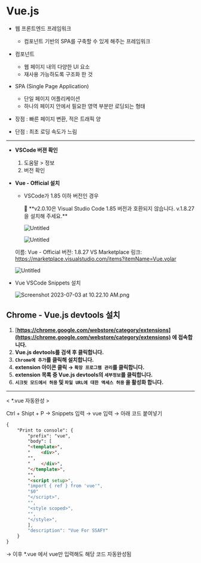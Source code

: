 # Vue.js

- 웹 프론트엔드 프레임워크
    - 컴포넌트 기반의 SPA를 구축할 수 있게 해주는 프레임워크

- 컴포넌트
    - 웹 페이지 내의 다양한 UI 요소
    - 재사용 가능하도록 구조화 한 것

- SPA (Single Page Application)
    - 단일 페이지 어플리케이션
    - 하나의 페이지 안에서 필요한 영역 부분만 로딩되는 형태

- 장점 : 빠른 페이지 변환, 적은 트래픽 양

- 단점 : 최초 로딩 속도가 느림

---

- **VSCode 버젼 확인**
    1. 도움말 > 정보
    2. 버전 확인
- **Vue - Official 설치**
    - VSCode가 1.85 이하 버전인 경우
        
        <aside>
        📌 **v2.0.10은 Visual Studio Code 1.85 버전과 호환되지 않습니다.
        v.1.8.27을 설치해 주세요.**
        
        </aside>
        
        ![Untitled](https://prod-files-secure.s3.us-west-2.amazonaws.com/d19f9ad3-44f2-4548-913d-7640fdb34526/0830383e-122e-4a6f-875a-265a2da027bc/Untitled.png)
        
        ![Untitled](https://prod-files-secure.s3.us-west-2.amazonaws.com/d19f9ad3-44f2-4548-913d-7640fdb34526/61742685-0e8f-4e69-816f-78d340bb23be/Untitled.png)
        
    
    이름: Vue - Official
    버전: 1.8.27
    VS Marketplace 링크: https://marketplace.visualstudio.com/items?itemName=Vue.volar
    
    ![Untitled](https://prod-files-secure.s3.us-west-2.amazonaws.com/d19f9ad3-44f2-4548-913d-7640fdb34526/72e776be-e3a4-422c-bcdf-a31359471870/Untitled.png)
    
- Vue VSCode Snippets 설치
    
    ![Screenshot 2023-07-03 at 10.22.10 AM.png](https://prod-files-secure.s3.us-west-2.amazonaws.com/d19f9ad3-44f2-4548-913d-7640fdb34526/92685d9c-36cc-4d64-8c9b-613a94d3a133/Screenshot_2023-07-03_at_10.22.10_AM.png)
    

## Chrome - Vue.js devtools 설치

1. [**https://chrome.google.com/webstore/category/extensions](https://chrome.google.com/webstore/category/extensions) 에 접속합니다.**
2. **Vue.js devtools를 검색 후 클릭합니다.**
3. **`Chrome에 추가`를 클릭해 설치합니다.**
4. **extension 아이콘 클릭 → `확장 프로그램 관리`를 클릭합니다.**
5. **extension 목록 중 Vue.js devtools의 `세부정보`를 클릭합니다.**
6. **`시크릿 모드에서 허용` 및 `파일 URL에 대한 액세스 허용` 을 활성화 합니다.**

---

< *.vue 자동완성 >

Ctrl + Shipt + P → Snippets 입력 → vue 입력 → 아래 코드 붙여넣기

```html
{	
	"Print to console": {
		"prefix": "vue",
		"body": [
		"<template>",
		"    <div>",
		"",
		"    </div>",
		"</template>",
		"",
		"<script setup>",
		"import { ref } from 'vue'",
		"$0"
		"</script>",
		"",
		"<style scoped>",
		"",
		"</style>",
		],
		"description": "Vue For SSAFY"
	}
}
```
→ 이후 *.vue 에서 vue만 입력해도 해당 코드 자동완성됨